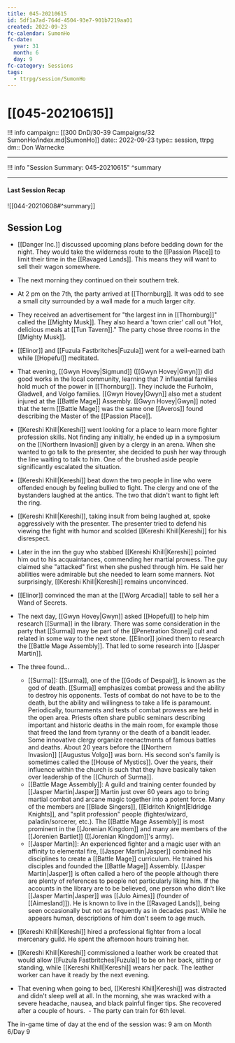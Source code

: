 ```yaml
---
title: 045-20210615
id: 5df1a7ad-764d-4504-93e7-901b7219aa01
created: 2022-09-23
fc-calendar: SumonHo
fc-date:
  year: 31
  month: 6
  day: 9
fc-category: Sessions
tags:
  - ttrpg/session/SumonHo
---
```


# [[045-20210615]]

!!! info
    campaign:: [[300 DnD/30-39 Campaigns/32 SumonHo/index.md|SumonHo]]
    date:: 2022-09-23
    type:: session, ttrpg
    dm:: Don Warnecke


---
!!! info "Session Summary: 045-20210615"
    ^summary

---


#### Last Session Recap

![[044-20210608#^summary]]

## Session Log



- [[Danger Inc.]]  discussed upcoming plans before bedding down for the night. They would take the wilderness route to the [[Passion Place]] to limit their time in the [[Ravaged Lands]]. This means they will want to sell their wagon somewhere.
- The next morning they continued on their southern trek.
- At 2 pm on the 7th, the party arrived at [[Thornburg]]. It was odd to see a small city surrounded by a wall made for a much larger city.
- They received an advertisement for "the largest inn in [[Thornburg]]" called the [[Mighty Musk]]. They also heard a 'town crier' call out "Hot, delicious meals at [[Tun Tavern]]." The party chose three rooms in the [[Mighty Musk]].  
- [[Elinor]] and [[Fuzula Fastbritches|Fuzula]] went for a well-earned bath while [[Hopeful]] meditated.
- That evening, [[Gwyn Hovey|Sigmund]] ([[Gwyn Hovey|Gwyn]]) did good works in the local community, learning that 7 influential families hold much of the power in [[Thornburg]]. They include the Furholm, Gladwell, and Volgo families. [[Gwyn Hovey|Gwyn]] also met a student injured at the [[Battle Mage]] Assembly. [[Gwyn Hovey|Gwyn]] noted that the term [[Battle Mage]] was the same one [[Averos]] found describing the Master of the [[Passion Place]].
- [[Kereshi Khill|Kereshi]] went looking for a place to learn more fighter profession skills. Not finding any initially, he ended up in a symposium on the [[Northern Invasion]] given by a clergy in an arena. When she wanted to go talk to the presenter, she decided to push her way through the line waiting to talk to him. One of the brushed aside people significantly escalated the situation.
- [[Kereshi Khill|Kereshi]] beat down the two people in line who were offended enough by feeling bullied to fight. The clergy and one of the bystanders laughed at the antics. The two that didn't want to fight left the ring.
- [[Kereshi Khill|Kereshi]], taking insult from being laughed at, spoke aggressively with the presenter. The presenter tried to defend his viewing the fight with humor and scolded [[Kereshi Khill|Kereshi]] for his disrespect.
- Later in the inn the guy who stabbed [[Kereshi Khill|Kereshi]] pointed him out to his acquaintances, commending her martial prowess. The guy claimed she "attacked" first when she pushed through him. He said her abilities were admirable but she needed to learn some manners. Not surprisingly, [[Kereshi Khill|Kereshi]] remains unconvinced.
- [[Elinor]] convinced the man at the [[Worg Arcadia]] table to sell her a Wand of Secrets.
- The next day, [[Gwyn Hovey|Gwyn]] asked [[Hopeful]] to help him research [[Surma]] in the library. There was some consideration in the party that [[Surma]] may be part of the [[Penetration Stone]] cult and related in some way to the next stone. [[Elinor]] joined them to research the [[Battle Mage Assembly]]. That led to some research into [[Jasper Martin]].      
- The three found…
    - [[Surma]]: [[Surma]], one of the [[Gods of Despair]], is known as the god of death. [[Surma]] emphasizes combat prowess and the ability to destroy his opponents. Tests of combat do not have to be to the death, but the ability and willingness to take a life is paramount. Periodically, tournaments and tests of combat prowess are held in the open area. Priests often share public seminars describing important and historic deaths in the main room, for example those that freed the land from tyranny or the death of a bandit leader. Some innovative clergy organize reenactments of famous battles and deaths. About 20 years before the [[Northern Invasion]] [[Augustus Volgo]] was born. His second son's family is sometimes called the [[House of Mystics]]. Over the years, their influence within the church is such that they have basically taken over leadership of the [[Church of Surma]].
    -  [[Battle Mage Assembly]]: A guild and training center founded by [[Jasper Martin|Jasper]] Martin just over 60 years ago to bring martial combat and arcane magic together into a potent force. Many of the members are [[Blade Singers]], [[Eldritch Knight|Eldridge Knights]], and "split profession" people (fighter/wizard, paladin/sorcerer, etc.). The [[Battle Mage Assembly]] is most prominent in the [[Jorenian Kingdom]] and many are members of the [[Jorenien Bartiet]] ([[Jorenian Kingdom]]'s army). 
    - [[Jasper Martin]]: An experienced fighter and a magic user with an affinity to elemental fire, [[Jasper Martin|Jasper]] combined his disciplines to create a [[Battle Mage]] curriculum. He trained his disciples and founded the [[Battle Mage]] Assembly. [[Jasper Martin|Jasper]] is often called a hero of the people although there are plenty of references to people not particularly liking him. If the accounts in the library are to be believed, one person who didn't like [[Jasper Martin|Jasper]] was [[Julo Aimes]] (founder of [[Aimesland]]). He is known to live in the [[Ravaged Lands]], being seen occasionally but not as frequently as in decades past. While he appears human, descriptions of him don't seem to age much.

- [[Kereshi Khill|Kereshi]] hired a professional fighter from a local mercenary guild. He spent the afternoon hours training her.
- [[Kereshi Khill|Kereshi]] commissioned a leather work be created that would allow [[Fuzula Fastbritches|Fuzula]] to be on her back, sitting or standing, while [[Kereshi Khill|Kereshi]] wears her pack. The leather worker can have it ready by the next evening.
- That evening when going to bed, [[Kereshi Khill|Kereshi]] was distracted and didn't sleep well at all. In the morning, she was wracked with a severe headache, nausea, and black painful finger tips. She recovered after a couple of hours.
 - The party can train for 6th level.

The in-game time of day at the end of the session was: 9 am on Month 6/Day 9
